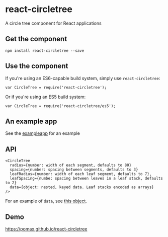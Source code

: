 # react-circletree
A circle tree component for React applications

## Get the component

```
npm install react-circletree --save
```

## Use the component

If you're using an ES6-capable build system, simply use `react-circletree`:

```
var CircleTree = require('react-circletree');
```

Or if you're using an ES5 build system:

```
var CircleTree = require('react-circletree/es5');
```

## An example app

See the [exampleapp](exampleapp/App.jsx) for an example

## API

```
<CircleTree
  radius={number: width of each segment, defaults to 80}
  spacing={number: spacing between segments, defaults to 3}
  leafRadius={number: width of each leaf segment, defaults to 7},
  leafSpacing={numbe: spacing between leaves in a leaf stack, defaults to 2}
  data={object: nested, keyed data. Leaf stacks encoded as arrays}
/>
```
For an example of `data`, see [this object](exampleapp/cats.js).

## Demo

https://pomax.github.io/react-circletree
